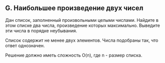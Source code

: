 ## G. Наибольшее произведение двух чисел

Дан список, заполненный произвольными целыми числами. Найдите в этом списке два числа, произведение которых максимально.
Выведите эти числа в порядке неубывания.

Список содержит не менее двух элементов. Числа подобраны так, что ответ однозначен.

Решение должно иметь сложность O(n), где n - размер списка.